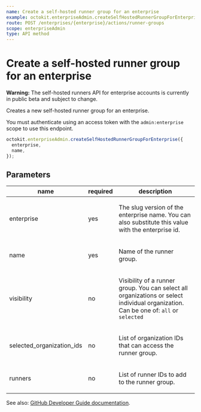 ```yaml
---
name: Create a self-hosted runner group for an enterprise
example: octokit.enterpriseAdmin.createSelfHostedRunnerGroupForEnterprise({ enterprise, name })
route: POST /enterprises/{enterprise}/actions/runner-groups
scope: enterpriseAdmin
type: API method
---
```


# Create a self-hosted runner group for an enterprise

**Warning:** The self-hosted runners API for enterprise accounts is currently in public beta and subject to change.

Creates a new self-hosted runner group for an enterprise.

You must authenticate using an access token with the `admin:enterprise` scope to use this endpoint.

```js
octokit.enterpriseAdmin.createSelfHostedRunnerGroupForEnterprise({
  enterprise,
  name,
});
```

## Parameters

<table>
  <thead>
    <tr>
      <th>name</th>
      <th>required</th>
      <th>description</th>
    </tr>
  </thead>
  <tbody>
    <tr><td>enterprise</td><td>yes</td><td>

The slug version of the enterprise name. You can also substitute this value with the enterprise id.

</td></tr>
<tr><td>name</td><td>yes</td><td>

Name of the runner group.

</td></tr>
<tr><td>visibility</td><td>no</td><td>

Visibility of a runner group. You can select all organizations or select individual organization. Can be one of: `all` or `selected`

</td></tr>
<tr><td>selected_organization_ids</td><td>no</td><td>

List of organization IDs that can access the runner group.

</td></tr>
<tr><td>runners</td><td>no</td><td>

List of runner IDs to add to the runner group.

</td></tr>
  </tbody>
</table>

See also: [GitHub Developer Guide documentation](https://developer.github.com/v3/enterprise-admin/actions/#create-self-hosted-runner-group-for-an-enterprise).
